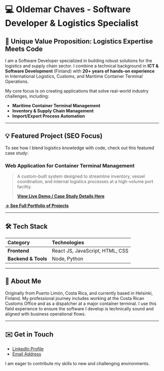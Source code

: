 # 💻 Oldemar Chaves - Software Developer & Logistics Specialist

## 🎯 Unique Value Proposition: Logistics Expertise Meets Code

I am a Software Developer specialized in building robust solutions for the logistics and supply chain sector. I combine a technical background in **ICT & Software Development** (Finland) with **20+ years of hands-on experience** in International Logistics, Customs, and Maritime Container Terminal Operations.

My core focus is on creating applications that solve real-world industry challenges, including:

* **Maritime Container Terminal Management**
* **Inventory & Supply Chain Management**
* **Import/Export Process Automation**

---

## 💡 Featured Project (SEO Focus)

To see how I blend logistics knowledge with code, check out this featured case study:

### **Web Application for Container Terminal Management**
> A custom-built system designed to streamline inventory, vessel coordination, and internal logistics processes at a high-volume port facility.
>
> **<a href="https://kontti-client.onrender.com/" target="_blank" rel="noopener noreferrer">View Live Demo / Case Study Details Here</a>**

[**→ See Full Portfolio of Projects**](https://oldemarcrc.github.io/my-portfolio/)

---

## 🛠️ Tech Stack

| Category | Technologies |
| :--- | :--- |
| **Frontend** | React JS, JavaScript, HTML, CSS |
| **Backend & Tools** | Node, Python |

---

## 📍 About Me

Originally from Puerto Limón, Costa Rica, and currently based in Helsinki, Finland. My professional journey includes working at the Costa Rican Customs Office and as a dispatcher at a major container terminal. I use this field experience to ensure the software I develop is technically sound and aligned with business operational flows.

---

## ✉️ Get in Touch

* <a href="https://www.linkedin.com/in/oldemar-chaves/" target="_blank" rel="noopener noreferrer">LinkedIn Profile</a>
* <a href="mailto:oldemar.chaves@gmail.com" target="_blank" rel="noopener noreferrer">Email Address</a>

I am eager to contribute my skills to new and challenging environments.

